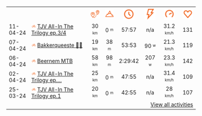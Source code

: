 <table>
    <tr>
        <th></th>
        <th></th>
        <th align="center"><img src="https://raw.githubusercontent.com/robiningelbrecht/strava-activities/master/public/distance.svg" width="30" alt="distance" title="distance"/></th>
        <th align="center"><img src="https://raw.githubusercontent.com/robiningelbrecht/strava-activities/master/public/elevation.svg" width="30" alt="elevation" title="elevation"/></th>
        <th align="center"><img src="https://raw.githubusercontent.com/robiningelbrecht/strava-activities/master/public/time.svg" width="30" alt="time" title="time"/></th>
        <th align="center"><img src="https://raw.githubusercontent.com/robiningelbrecht/strava-activities/master/public/average-watt.svg" width="30" alt="average watts" title="average watts"/></th>
        <th align="center"><img src="https://raw.githubusercontent.com/robiningelbrecht/strava-activities/master/public/average-speed.svg" width="30" alt="average speed" title="average speed"/></th>
        <th align="center"><img src="https://raw.githubusercontent.com/robiningelbrecht/strava-activities/master/public/heart-rate.svg" width="30" alt="average heart rate" title="average heart rate"/></th>
    </tr>
            <tr>
            <td>11-04-24</td>
            <td>
                <img src="https://raw.githubusercontent.com/robiningelbrecht/strava-activities/master/public/activity-ride.svg" width="12" alt="TJV All-In The Trilogy ep.3/4" title="TJV All-In The Trilogy ep.3/4"/>
<a href="https://www.strava.com/activities/11160002938" title="Kcal: 546 | Gear: None ">TJV All-In The Trilogy ep.3/4</a>
            </td>
            <td align="center">30 <sup><sub>km</sub></sup></td>
            <td align="center">0 <sup><sub>m</sub></sup></td>
            <td align="center">57:57</td>
            <td align="center">n/a</td>
            <td align="center">31.2 <sup><sub>km/h</sub></sup></td>
            <td align="center">131</td>
        </tr>
            <tr>
            <td>07-04-24</td>
            <td>
                <img src="https://raw.githubusercontent.com/robiningelbrecht/strava-activities/master/public/activity-ride.svg" width="12" alt="Bakkerqueeste 🥖🥐" title="Bakkerqueeste 🥖🥐"/>
<a href="https://www.strava.com/activities/11125052934" title="Kcal: 468 | Gear: None ">Bakkerqueeste 🥖🥐</a>
            </td>
            <td align="center">19 <sup><sub>km</sub></sup></td>
            <td align="center">38 <sup><sub>m</sub></sup></td>
            <td align="center">53:53</td>
            <td align="center">90 <sup><sub>w</sub></sup></td>
            <td align="center">21.3 <sup><sub>km/h</sub></sup></td>
            <td align="center">119</td>
        </tr>
            <tr>
            <td>06-04-24</td>
            <td>
                <img src="https://raw.githubusercontent.com/robiningelbrecht/strava-activities/master/public/activity-ride.svg" width="12" alt="Beernem MTB" title="Beernem MTB"/>
<a href="https://www.strava.com/activities/11120626095" title="Kcal: 1420 | Gear: None ">Beernem MTB</a>
            </td>
            <td align="center">58 <sup><sub>km</sub></sup></td>
            <td align="center">98 <sup><sub>m</sub></sup></td>
            <td align="center">2:29:42</td>
            <td align="center">207 <sup><sub>w</sub></sup></td>
            <td align="center">23.3 <sup><sub>km/h</sub></sup></td>
            <td align="center">142</td>
        </tr>
            <tr>
            <td>02-04-24</td>
            <td>
                <img src="https://raw.githubusercontent.com/robiningelbrecht/strava-activities/master/public/activity-ride.svg" width="12" alt="TJV All-In The Trilogy ep.2 🏆 Primož" title="TJV All-In The Trilogy ep.2 🏆 Primož"/>
<a href="https://www.strava.com/activities/11093597573" title="Kcal: 289 | Gear: None ">TJV All-In The Trilogy ep....</a>
            </td>
            <td align="center">25 <sup><sub>km</sub></sup></td>
            <td align="center">0 <sup><sub>m</sub></sup></td>
            <td align="center">47:55</td>
            <td align="center">n/a</td>
            <td align="center">31.4 <sup><sub>km/h</sub></sup></td>
            <td align="center">109</td>
        </tr>
            <tr>
            <td>25-03-24</td>
            <td>
                <img src="https://raw.githubusercontent.com/robiningelbrecht/strava-activities/master/public/activity-ride.svg" width="12" alt="TJV All-In The Trilogy ep.1" title="TJV All-In The Trilogy ep.1"/>
<a href="https://www.strava.com/activities/11038092336" title="Kcal: 253 | Gear: None ">TJV All-In The Trilogy ep.1</a>
            </td>
            <td align="center">20 <sup><sub>km</sub></sup></td>
            <td align="center">0 <sup><sub>m</sub></sup></td>
            <td align="center">42:55</td>
            <td align="center">n/a</td>
            <td align="center">28 <sup><sub>km/h</sub></sup></td>
            <td align="center">107</td>
        </tr>
                <tr>
            <td colspan="8" align="right"><a href="https://github.com/robiningelbrecht/strava-activities#activities">View all activities</a></td>
        </tr>
    </table>
